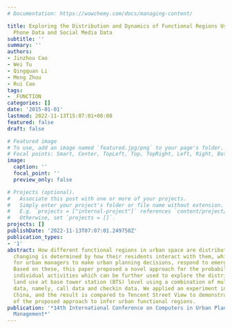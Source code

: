 ```yaml
---
# Documentation: https://wowchemy.com/docs/managing-content/

title: Exploring the Distribution and Dynamics of Functional Regions Using Mobile
  Phone Data and Social Media Data
subtitle: ''
summary: ''
authors:
- Jinzhou Cao
- Wei Tu
- Qingquan Li
- Meng Zhou
- Rui Cao
tags:
- _FUNCTION
categories: []
date: '2015-01-01'
lastmod: 2022-11-13T15:07:01+08:00
featured: false
draft: false

# Featured image
# To use, add an image named `featured.jpg/png` to your page's folder.
# Focal points: Smart, Center, TopLeft, Top, TopRight, Left, Right, BottomLeft, Bottom, BottomRight.
image:
  caption: ''
  focal_point: ''
  preview_only: false

# Projects (optional).
#   Associate this post with one or more of your projects.
#   Simply enter your project's folder or file name without extension.
#   E.g. `projects = ["internal-project"]` references `content/project/deep-learning/index.md`.
#   Otherwise, set `projects = []`.
projects: []
publishDate: '2022-11-13T07:07:01.249758Z'
publication_types:
- '1'
abstract: How different functional regions in urban space are distributed and dynamically
  changing is determined by how their residents interact with them, which is crucial
  for urban managers to make urban planning decisions, respond to emergency quickly.
  Based on these, this paper proposed a novel approach for the probability based labelling
  individual activities which can be further used to explore the distribution of social
  land use at base tower station (BTS) level using a combination of multi-source spatiotemporal
  data, namely, call data and checkin data. We applied an experiment in Shenzhen,
  China, and the result is compared to Tencent Street View to demonstrate the effectiveness
  of the proposed approach to infer urban functional regions.
publication: '*14th International Conference on Computers in Urban Planning and Urban
  Management*'
---
```

